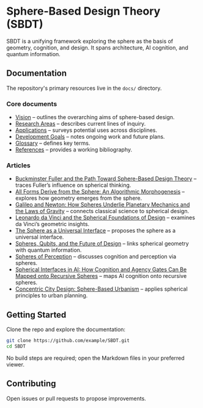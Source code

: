 # Sphere-Based Design Theory (SBDT)

SBDT is a unifying framework exploring the sphere as the basis of geometry, cognition, and design. It spans architecture, AI cognition, and quantum information.

## Documentation
The repository's primary resources live in the `docs/` directory.

### Core documents
- [Vision](docs/vision.md) – outlines the overarching aims of sphere-based design.
- [Research Areas](docs/research.md) – describes current lines of inquiry.
- [Applications](docs/applications.md) – surveys potential uses across disciplines.
- [Development Goals](docs/development.md) – notes ongoing work and future plans.
- [Glossary](docs/glossary.md) – defines key terms.
- [References](docs/references.md) – provides a working bibliography.

### Articles
- [Buckminster Fuller and the Path Toward Sphere-Based Design Theory](docs/article_buckminster_fuller.md) – traces Fuller’s influence on spherical thinking.
- [All Forms Derive from the Sphere: An Algorithmic Morphogenesis](docs/article_forms_from_sphere.md) – explores how geometry emerges from the sphere.
- [Galileo and Newton: How Spheres Underlie Planetary Mechanics and the Laws of Gravity](docs/article_galileo_newton_spheres.md) – connects classical science to spherical design.
- [Leonardo da Vinci and the Spherical Foundations of Design](docs/article_leonardo_davinci.md) – examines da Vinci’s geometric insights.
- [The Sphere as a Universal Interface](docs/article_sphere_as_universal_interface.md) – proposes the sphere as a universal interface.
- [Spheres, Qubits, and the Future of Design](docs/article_spheres_and_qubits.md) – links spherical geometry with quantum information.
- [Spheres of Perception](docs/article_spheres_of_perception.md) – discusses cognition and perception via spheres.
- [Spherical Interfaces in AI: How Cognition and Agency Gates Can Be Mapped onto Recursive Spheres](docs/article_spherical_interfaces_ai.md) – maps AI cognition onto recursive spheres.
- [Concentric City Design: Sphere-Based Urbanism](docs/article_sphere_based_urbanism.md) – applies spherical principles to urban planning.

## Getting Started
Clone the repo and explore the documentation:
```bash
git clone https://github.com/example/SBDT.git
cd SBDT
```

No build steps are required; open the Markdown files in your preferred viewer.

## Contributing
Open issues or pull requests to propose improvements.

